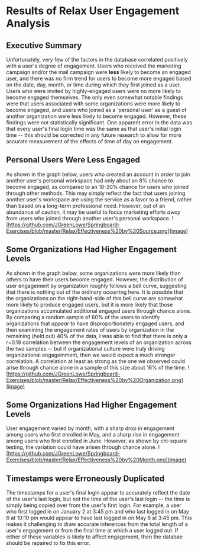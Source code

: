 # Results of Relax User Engagement Analysis

## Executive Summary
Unfortunately, very few of the factors in the database correlated positively with a user's degree of engagement. Users who received the marketing campaign and/or the mail campaign were **less** likely to become an engaged user, and there was no firm trend for users to become more engaged based on the date, day, month, or time during which they first joined as a user. Users who were invited by highly-engaged users were no more likely to become engaged themselves. The only even somewhat notable findings were that users associated with some organizations were more likely to become engaged, and users who joined as a 'personal user' as a guest of another organization were less likely to become engaged. However, these findings were not statistically significant. One apparent error in the data was that every user's final login time was the same as that user's initial login time -- this should be corrected in any future research to allow for more accurate measurement of the effects of time of day on engagement.

## Personal Users Were Less Engaged
As shown in the graph below, users who created an account in order to join another user's personal workspace had only about an 8% chance to become engaged, as compared to an 18-20% chance for users who joined through other methods. This may simply reflect the fact that users joining another user's workspace are using the service as a favor to a friend, rather than based on a long-term professional need. However, out of an abundance of caution, it may be useful to focus marketing efforts *away* from users who joined through another user's personal workspace.
![https://github.com/JGreenLowe/Springboard-Exercises/blob/master/Relax/Effectiveness%20by%20Source.png](image)

## Some Organizations Had Higher Engagement Levels
As shown in the graph below, some organizations were more likely than others to have their users become engaged. However, the distribution of user engagement by organization roughly follows a bell curve, suggesting that there is nothing out of the ordinary occurring here. It is possible that the organizations on the right-hand-side of this bell curve are somewhat more likely to produce engaged users, but it is more likely that those organizations accumulated additional engaged users through chance alone. By comparing a random sample of 60% of the users to identify organizations that *appear* to have disproportionately engaged users, and then examining the engagement rates of users by organization in the remaining (held out) 40% of the data, I was able to find that there is only a r=0.19 correlation between the engagement levels of an organization across the two samples -- but if organizational culture were truly driving organizational engagemment, then we would expect a much stronger correlation. A correlation at least as strong as the one we observed could arise through chance alone in a sample of this size about 16% of the time.
![https://github.com/JGreenLowe/Springboard-Exercises/blob/master/Relax/Effectiveness%20by%20Organization.png](image)
 
## Some Organizations Had Higher Engagement Levels
User engagement varied by month, with a sharp drop in engagement among users who first enrolled in May, and a sharp rise in engagement among users who first enrolled in June. However, as shown by chi-square testing, the variation could have arisen through chance alone.
![https://github.com/JGreenLowe/Springboard-Exercises/blob/master/Relax/Effectiveness%20by%20Month.png](image)

## Timestamps were Erroneously Duplicated
The timestamps for a user's final login appear to accurately reflect the date of the user's last login, but not the time of the user's last login -- the time is simply being copied over from the user's first login. For example, a user who first logged in on January 2 at 3:45 pm and who last logged in on May 6 at 10:10 pm would appear to have last logged in on May 6 at 3:45 pm. This makes it challenging to draw accurate inferences from the total length of a user's engagement or from the final time at which a user logged out. If either of these variables is likely to affect engagement, then the databae should be repaired to fix this error.
